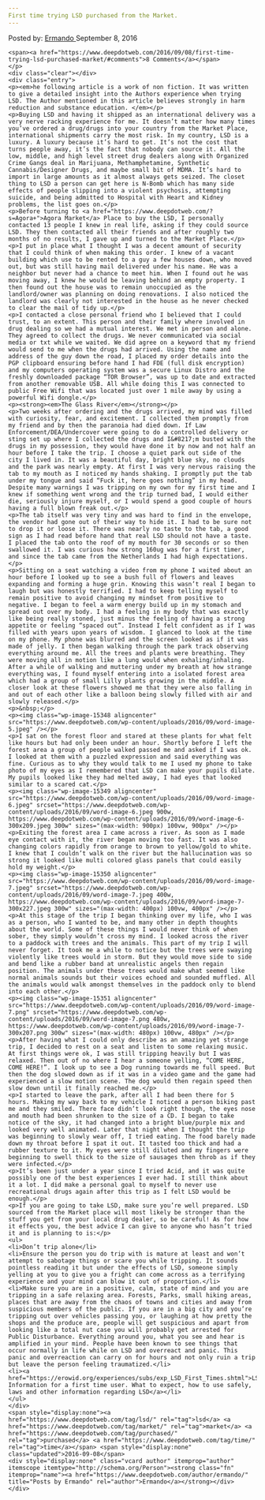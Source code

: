 ```yaml
---
First time trying LSD purchased from the Market.
---
```

<article class="post-listing post-15347 post type-post status-publish format-standard has-post-thumbnail hentry category-deepdot-news tag-lsd tag-market tag-purchased tag-time">
    <div class="post-inner">
    <p class="post-meta">
    <span>Posted by: <a href="https://www.deepdotweb.com/author/ermando/" title="">Ermando </a></span>
    <span>September 8, 2016</span>
    
    <span><a href="https://www.deepdotweb.com/2016/09/08/first-time-trying-lsd-purchased-market/#comments">8 Comments</a></span>
    </p>
    <div class="clear"></div>
    <div class="entry">
    <p><em>he following article is a work of non fiction. It was written to give a detailed insight into the Authors experience when trying LSD. The Author mentioned in this article believes strongly in harm reduction and substance education. </em></p>
    <p>Buying LSD and having it shipped as an international delivery was a very nerve racking experience for me. It doesn’t matter how many times you’ve ordered a drug/drugs into your country from the Market Place, international shipments carry the most risk. In my country, LSD is a luxury. A luxury because it’s hard to get. It’s not the cost that turns people away, it’s the fact that nobody can source it. All the low, middle, and high level street drug dealers along with Organized Crime Gangs deal in Marijuana, Methamphetamine, Synthetic Cannabis/Designer Drugs, and maybe small bit of MDMA. It’s hard to import in large amounts as it almost always gets seized. The closet thing to LSD a person can get here is N-Bomb which has many side effects of people slipping into a violent psychosis, attempting suicide, and being admitted to Hospital with Heart and Kidney problems, the list goes on.</p>
    <p>Before turning to <a href="https://www.deepdotweb.com/?s=Agora+">Agora Market</a> Place to buy the LSD, I personally contacted 13 people I knew in real life, asking if they could source LSD. They then contacted all their friends and after roughly two months of no results, I gave up and turned to the Market Place.</p>
    <p>I put in place what I thought I was a decent amount of security that I could think of when making this order. I knew of a vacant building which use to be rented to a guy a few houses down, who moved out, but was still having mail delivered under his name. He was a neighbor but never had a chance to meet him. When I found out he was moving away, I knew he would be leaving behind an empty property. I then found out the house was to remain unoccupied as the landlord/owner was planning on doing renovations. I also noticed the landlord was clearly not interested in the house as he never checked to clear the mail of tidy up.</p>
    <p>I contacted a close personal friend who I believed that I could trust, to an extent. This person and their family where involved in drug dealing so we had a mutual interest. We met in person and alone. They agreed to collect the drugs. We never communicated via social media or txt while we waited. We did agree on a keyword that my friend would send to me when the drugs had arrived. Using the name and address of the guy down the road, I placed my order details into the PGP clipboard ensuring before hand I had FDE (full disk encryption) and my computers operating system was a secure Linux Distro and the freshly downloaded package “TOR Browser”, was up to date and extracted from another removable USB. All while doing this I was connected to public Free Wifi that was located just over 1 mile away by using a powerful Wifi dongle.</p>
    <p><strong><em>The Glass River</em></strong></p>
    <p>Two weeks after ordering and the drugs arrived, my mind was filled with curiosity, fear, and excitement. I collected them promptly from my friend and by then the paranoia had died down. If Law Enforcement/DEA/Undercover were going to do a controlled delivery or sting set up where I collected the drugs and I&#8217;m busted with the drugs in my possession, they would have done it by now and not half an hour before I take the trip. I choose a quiet park out side of the city I lived in. It was a beautiful day, bright blue sky, no clouds and the park was nearly empty. At first I was very nervous raising the tab to my mouth as I noticed my hands shaking. I promptly put the tab under my tongue and said “Fuck it, here goes nothing” in my head. Despite many warnings I was tripping on my own for my first time and I knew if something went wrong and the trip turned bad, I would either die, seriously injure myself, or I would spend a good couple of hours having a full blown freak out.</p>
    <p>The tab itself was very tiny and was hard to find in the envelope, the vendor had gone out of their way to hide it. I had to be sure not to drop it or loose it. There was nearly no taste to the tab, a good sign as I had read before hand that real LSD should not have a taste. I placed the tab onto the roof of my mouth for 30 seconds or so then swallowed it. I was curious how strong 160ug was for a first timer, and since the tab came from the Netherlands I had high expectations.</p>
    <p>Sitting on a seat watching a video from my phone I waited about an hour before I looked up to see a bush full of flowers and leaves expanding and forming a huge grin. Knowing this wasn’t real I began to laugh but was honestly terrified. I had to keep telling myself to remain positive to avoid changing my mindset from positive to negative. I began to feel a warm energy build up in my stomach and spread out over my body. I had a feeling in my body that was exactly like being really stoned, just minus the feeling of having a strong appetite or feeling “spaced out”. Instead I felt confident as if I was filled with years upon years of wisdom. I glanced to look at the time on my phone. My phone was blurred and the screen looked as if it was made of jelly. I then began walking through the park track observing everything around me. All the trees and plants were breathing. They were moving all in motion like a lung would when exhaling/inhaling. After a while of walking and muttering under my breath at how strange everything was, I found myself entering into a isolated forest area which had a group of small Lilly plants growing in the middle. A closer look at these flowers showed me that they were also falling in and out of each other like a balloon being slowly filled with air and slowly released.</p>
    <p>&nbsp;</p>
    <p><img class="wp-image-15348 aligncenter" src="https://www.deepdotweb.com/wp-content/uploads/2016/09/word-image-5.jpeg" /></p>
    <p>I sat on the forest floor and stared at these plants for what felt like hours but had only been under an hour. Shortly before I left the forest area a group of people walked passed me and asked if I was ok. I looked at them with a puzzled expression and said everything was fine. Curious as to why they would talk to me I used my phone to take photo of my eyes as I remembered that LSD can make your pupils dilate. My pupils looked like they had melted away, I had eyes that looked similar to a scared cat.</p>
    <p><img class="wp-image-15349 aligncenter" src="https://www.deepdotweb.com/wp-content/uploads/2016/09/word-image-6.jpeg" srcset="https://www.deepdotweb.com/wp-content/uploads/2016/09/word-image-6.jpeg 900w, https://www.deepdotweb.com/wp-content/uploads/2016/09/word-image-6-300x209.jpeg 300w" sizes="(max-width: 900px) 100vw, 900px" /></p>
    <p>Exiting the forest area I came across a river. As soon as I made eye contact with it, the river began moving too fast. It was also changing colors rapidly from orange to brown to yellow/gold to white. I knew that I couldn’t walk on the river but the hallucination was so strong it looked like multi colored glass panels that could easily hold my weight.</p>
    <p><img class="wp-image-15350 aligncenter" src="https://www.deepdotweb.com/wp-content/uploads/2016/09/word-image-7.jpeg" srcset="https://www.deepdotweb.com/wp-content/uploads/2016/09/word-image-7.jpeg 400w, https://www.deepdotweb.com/wp-content/uploads/2016/09/word-image-7-300x227.jpeg 300w" sizes="(max-width: 400px) 100vw, 400px" /></p>
    <p>At this stage of the trip I began thinking over my life, who I was as a person, who I wanted to be, and many other in depth thoughts about the world. Some of these things I would never think of when sober, they simply wouldn’t cross my mind. I looked across the river to a paddock with trees and the animals. This part of my trip I will never forget. It took me a while to notice but the trees were swaying violently like trees would in storm. But they would move side to side and bend like a rubber band at unrealistic angels then regain position. The animals under these trees would make what seemed like normal animals sounds but their voices echoed and sounded muffled. All the animals would walk amongst themselves in the paddock only to blend into each other.</p>
    <p><img class="wp-image-15351 aligncenter" src="https://www.deepdotweb.com/wp-content/uploads/2016/09/word-image-7.png" srcset="https://www.deepdotweb.com/wp-content/uploads/2016/09/word-image-7.png 480w, https://www.deepdotweb.com/wp-content/uploads/2016/09/word-image-7-300x207.png 300w" sizes="(max-width: 480px) 100vw, 480px" /></p>
    <p>After having what I could only describe as an amazing yet strange trip, I decided to rest on a seat and listen to some relaxing music. At first things were ok, I was still tripping heavily but I was relaxed. Then out of no where I hear a someone yelling, “COME HERE, COME HERE!”. I look up to see a Dog running towards me full speed. But then the dog slowed down as if it was in a video game and the game had experienced a slow motion scene. The dog would then regain speed then slow down until it finally reached me.</p>
    <p>I started to leave the park, after all I had been there for 5 hours. Making my way back to my vehicle I noticed a person biking past me and they smiled. There face didn’t look right though, the eyes nose and mouth had been shrunken to the size of a CD. I began to take notice of the sky, it had changed into a bright blue/purple mix and looked very well animated. Later that night when I thought the trip was beginning to slowly wear off, I tried eating. The food barely made down my throat before I spat it out. It tasted too thick and had a rubber texture to it. My eyes were still diluted and my fingers were beginning to swell thick to the size of sausages then throb as if they were infected.</p>
    <p>It’s been just under a year since I tried Acid, and it was quite possibly one of the best experiences I ever had. I still think about it a lot. I did make a personal goal to myself to never use recreational drugs again after this trip as I felt LSD would be enough.</p>
    <p>If you are going to take LSD, make sure you’re well prepared. LSD sourced from the Market place will most likely be stronger than the stuff you get from your local drug dealer, so be careful! As for how it effects you, the best advice I can give to anyone who hasn’t tried it and is planning to is:</p>
    <ul>
    <li>Don’t trip alone</li>
    <li>Ensure the person you do trip with is mature at least and won’t attempt to sabotage things or scare you while tripping. It sounds pointless reading it but under the effects of LSD, someone simply yelling at you to give you a fright can come across as a terrifying experience and your mind can blow it out of proportion.</li>
    <li>Make sure you are in a positive, calm, state of mind and you are tripping in a safe relaxing area. Forests, Parks, small hiking areas, places that are away from the chaos of towns and cities and away from suspicious members of the public. If you are in a big city and you’re tripping out over vehicles passing you, or laughing at how pretty the shops and the produce are, people will get suspicious and apart from looking like a total nut case you will probably get arrested for Public Disturbance. Everything around you, what you see and hear is amplified in your mind. People have been known to see things that occur normally in life while on LSD and overreact and panic. This panic and overreaction can carry on for hours and not only ruin a trip but leave the person feeling traumatized.</li>
    <li><a href="https://erowid.org/experiences/subs/exp_LSD_First_Times.shtml">LSD Information for a first time user. What to expect, how to use safely, laws and other information regarding LSD</a></li>
    </ul>
    </div>
    <span style="display:none"><a href="https://www.deepdotweb.com/tag/lsd/" rel="tag">lsd</a> <a href="https://www.deepdotweb.com/tag/market/" rel="tag">market</a> <a href="https://www.deepdotweb.com/tag/purchased/" rel="tag">purchased</a> <a href="https://www.deepdotweb.com/tag/time/" rel="tag">time</a></span> <span style="display:none" class="updated">2016-09-08</span>
    <div style="display:none" class="vcard author" itemprop="author" itemscope itemtype="http://schema.org/Person"><strong class="fn" itemprop="name"><a href="https://www.deepdotweb.com/author/ermando/" title="Posts by Ermando" rel="author">Ermando</a></strong></div>
    </div>
</article>

